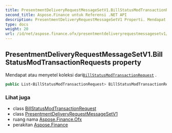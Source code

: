 ```yaml
---
title: PresentmentDeliveryRequestMessageSetV1.BillStatusModTransactionRequests
second_title: Aspose.Finance untuk Referensi .NET API
description: PresentmentDeliveryRequestMessageSetV1 Properti. Mendapat atau menyetel koleksi dariBillStatusModTransactionRequest .
type: docs
weight: 20
url: /id/net/aspose.finance.ofx/presentmentdeliveryrequestmessagesetv1/billstatusmodtransactionrequests/
---
```

## PresentmentDeliveryRequestMessageSetV1.BillStatusModTransactionRequests property

Mendapat atau menyetel koleksi dari[`BillStatusModTransactionRequest`](../../../aspose.finance.ofx.billerdelivery/billstatusmodtransactionrequest/) .

```csharp
public List<BillStatusModTransactionRequest> BillStatusModTransactionRequests { get; set; }
```

### Lihat juga

* class [BillStatusModTransactionRequest](../../../aspose.finance.ofx.billerdelivery/billstatusmodtransactionrequest/)
* class [PresentmentDeliveryRequestMessageSetV1](../)
* ruang nama [Aspose.Finance.Ofx](../../presentmentdeliveryrequestmessagesetv1/)
* perakitan [Aspose.Finance](../../../)


